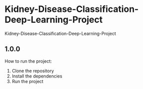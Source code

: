 # Kidney-Disease-Classification-Deep-Learning-Project
Kidney-Disease-Classification-Deep-Learning-Project

## 1.0.0

How to run the project:

1. Clone the repository
2. Install the dependencies
3. Run the project

